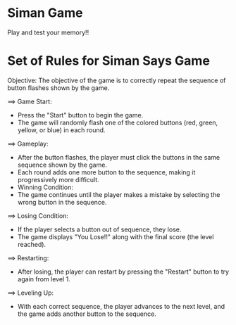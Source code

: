 
# Siman Game 

Play and test your memory!! 

# Set of Rules for Siman Says Game

Objective:
The objective of the game is to correctly repeat the sequence of button flashes shown by the game.

==> Game Start:

- Press the "Start" button to begin the game.
- The game will randomly flash one of the colored buttons (red, green, yellow, or blue) in each round.
  
==> Gameplay:

- After the button flashes, the player must click the buttons in the same sequence shown by the game.
- Each round adds one more button to the sequence, making it progressively more difficult.
- Winning Condition:
- The game continues until the player makes a mistake by selecting the wrong button in the sequence.

==> Losing Condition:

- If the player selects a button out of sequence, they lose.
- The game displays "You Lose!!" along with the final score (the level reached).

==> Restarting:

- After losing, the player can restart by pressing the "Restart" button to try again from level 1.

==> Leveling Up:

- With each correct sequence, the player advances to the next level, and the game adds another button to the sequence.